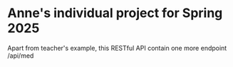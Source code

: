 # Anne's individual project for Spring 2025

Apart from teacher's example, this RESTful API contain one more endpoint /api/med


